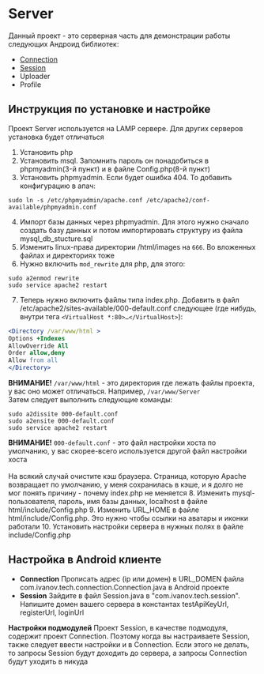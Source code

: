 Server
======

Данный проект - это серверная часть для демонстрации работы следующих Андроид библиотек:
* [Connection][1]
* [Session][2]
* Uploader
* Profile

Инструкция по установке и настройке
----------------------------------------
Проект Server используется на LAMP сервере. Для других серверов установка будет отличаться

1.	Установить php
2.	Установить msql. Запомнить пароль он понадобиться в phpmyadmin(3-й пункт) и в файле Config.php(8-й пункт)
3.	Установить phpmyadmin. Если будет ошибка 404. То добавить конфигурацию в апач:

  ```
sudo ln -s /etc/phpmyadmin/apache.conf /etc/apache2/conf-available/phpmyadmin.conf
```

4.	Импорт базы данных через phpmyadmin. Для этого нужно сначало создать базу данных  и потом импортировать структуру из файла mysql_db_stucture.sql
5.	Изменить linux-права директории /html/images на `666`. Во вложенных файлах  и директориях тоже
6.	Нужно включить `mod_rewrite` для php, для этого: 

  ```
sudo a2enmod rewrite
sudo service apache2 restart
```
7.	Теперь нужно включить файлы типа index.php. Добавить в файл /etc/apache2/sites-available/000-default.conf следующее (где нибудь, внутри тега `<VirtualHost *:80>…</VirtualHost>`):

  ```apache
<Directory /var/www/html >
Options +Indexes
AllowOverride All
Order allow,deny
Allow from all
</Directory>
```
**ВНИМАНИЕ!** `/var/www/html` - это директория где лежать файлы проекта, у вас оно может отличаться. Например, `/var/www/Server`<br/>
Затем следует выполнить следующие команды:

  ```
sudo a2dissite 000-default.conf
sudo a2ensite 000-default.conf
sudo service apache2 restart
```
**ВНИМАНИЕ!** `000-default.conf` - это файл настройки хоста по умолчанию, у вас скорее-всего используется другой файл настройки хоста
<br/><br/>
На всякий случай очистите кэш браузера. Страница, которую Apache возвращает по умолчанию, у меня сохранилась в кэше, и я долго не мог понять причину - почему index.php не меняется
8.	Изменить mysql-пользователя, пароль, имя базы данных, localhost в файле html/include/Config.php
9.	Изменить URL_HOME в файле html/include/Config.php. Это нужно чтобы ссылки на аватары и иконки работали
10. Установить настройки сервера в нужных полях в файле include/Config.php

Настройка в Android клиенте
-------------------------
* **Connection** Прописать адрес (ip или домен) в URL_DOMEN файла com.ivanov.tech.connection.Connection.java в Android проекте
* **Session** Зайдите в файл Session.java в "com.ivanov.tech.session". Напишите домен вашего сервера в константах testApiKeyUrl, registerUrl, loginUrl

**Настройки подмодулей** Проект Session, в качестве подмодуля, содержит проект Connection. Поэтому когда вы настраиваете Session, также следует ввести настройки и в Connection. Если этого не делать, то запросы Session будут доходить до сервера, а запросы Connection будут уходить в никуда

[1]: https://github.com/Igorpi25/Connection
[2]: https://github.com/Igorpi25/Session
